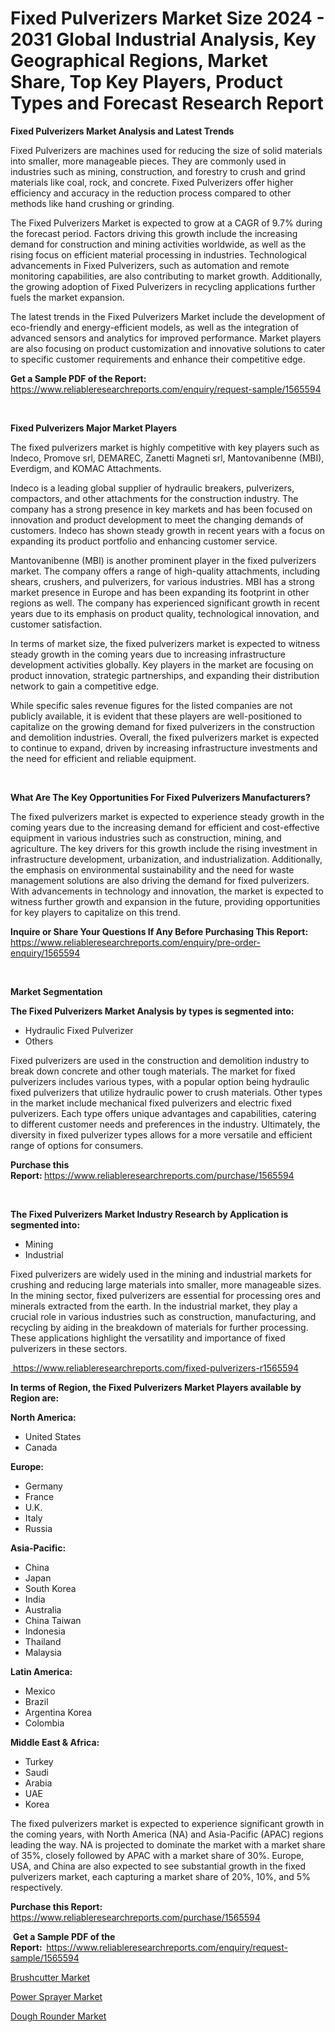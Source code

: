 <p><h1>Fixed Pulverizers Market Size 2024 - 2031 Global Industrial Analysis, Key Geographical Regions, Market Share, Top Key Players, Product Types and Forecast Research Report</h1></p><p><strong>Fixed Pulverizers Market Analysis and Latest Trends</strong></p>
<p><p>Fixed Pulverizers are machines used for reducing the size of solid materials into smaller, more manageable pieces. They are commonly used in industries such as mining, construction, and forestry to crush and grind materials like coal, rock, and concrete. Fixed Pulverizers offer higher efficiency and accuracy in the reduction process compared to other methods like hand crushing or grinding.</p><p>The Fixed Pulverizers Market is expected to grow at a CAGR of 9.7% during the forecast period. Factors driving this growth include the increasing demand for construction and mining activities worldwide, as well as the rising focus on efficient material processing in industries. Technological advancements in Fixed Pulverizers, such as automation and remote monitoring capabilities, are also contributing to market growth. Additionally, the growing adoption of Fixed Pulverizers in recycling applications further fuels the market expansion.</p><p>The latest trends in the Fixed Pulverizers Market include the development of eco-friendly and energy-efficient models, as well as the integration of advanced sensors and analytics for improved performance. Market players are also focusing on product customization and innovative solutions to cater to specific customer requirements and enhance their competitive edge.</p></p>
<p><strong>Get a Sample PDF of the Report:&nbsp;</strong> <a href="https://www.reliableresearchreports.com/enquiry/request-sample/1565594">https://www.reliableresearchreports.com/enquiry/request-sample/1565594</a></p>
<p>&nbsp;</p>
<p><strong>Fixed Pulverizers Major Market Players</strong></p>
<p><p>The fixed pulverizers market is highly competitive with key players such as Indeco, Promove srl, DEMAREC, Zanetti Magneti srl, Mantovanibenne (MBI), Everdigm, and KOMAC Attachments. </p><p>Indeco is a leading global supplier of hydraulic breakers, pulverizers, compactors, and other attachments for the construction industry. The company has a strong presence in key markets and has been focused on innovation and product development to meet the changing demands of customers. Indeco has shown steady growth in recent years with a focus on expanding its product portfolio and enhancing customer service.</p><p>Mantovanibenne (MBI) is another prominent player in the fixed pulverizers market. The company offers a range of high-quality attachments, including shears, crushers, and pulverizers, for various industries. MBI has a strong market presence in Europe and has been expanding its footprint in other regions as well. The company has experienced significant growth in recent years due to its emphasis on product quality, technological innovation, and customer satisfaction.</p><p>In terms of market size, the fixed pulverizers market is expected to witness steady growth in the coming years due to increasing infrastructure development activities globally. Key players in the market are focusing on product innovation, strategic partnerships, and expanding their distribution network to gain a competitive edge. </p><p>While specific sales revenue figures for the listed companies are not publicly available, it is evident that these players are well-positioned to capitalize on the growing demand for fixed pulverizers in the construction and demolition industries. Overall, the fixed pulverizers market is expected to continue to expand, driven by increasing infrastructure investments and the need for efficient and reliable equipment.</p></p>
<p>&nbsp;</p>
<p><strong>What Are The Key Opportunities For Fixed Pulverizers Manufacturers?</strong></p>
<p><p>The fixed pulverizers market is expected to experience steady growth in the coming years due to the increasing demand for efficient and cost-effective equipment in various industries such as construction, mining, and agriculture. The key drivers for this growth include the rising investment in infrastructure development, urbanization, and industrialization. Additionally, the emphasis on environmental sustainability and the need for waste management solutions are also driving the demand for fixed pulverizers. With advancements in technology and innovation, the market is expected to witness further growth and expansion in the future, providing opportunities for key players to capitalize on this trend.</p></p>
<p><strong>Inquire or Share Your Questions If Any Before Purchasing This Report:</strong> <a href="https://www.reliableresearchreports.com/enquiry/pre-order-enquiry/1565594">https://www.reliableresearchreports.com/enquiry/pre-order-enquiry/1565594</a></p>
<p>&nbsp;</p>
<p><strong>Market Segmentation</strong></p>
<p><strong>The Fixed Pulverizers Market Analysis by types is segmented into:</strong></p>
<p><ul><li>Hydraulic Fixed Pulverizer</li><li>Others</li></ul></p>
<p><p>Fixed pulverizers are used in the construction and demolition industry to break down concrete and other tough materials. The market for fixed pulverizers includes various types, with a popular option being hydraulic fixed pulverizers that utilize hydraulic power to crush materials. Other types in the market include mechanical fixed pulverizers and electric fixed pulverizers. Each type offers unique advantages and capabilities, catering to different customer needs and preferences in the industry. Ultimately, the diversity in fixed pulverizer types allows for a more versatile and efficient range of options for consumers.</p></p>
<p><strong>Purchase this Report:&nbsp;</strong><a href="https://www.reliableresearchreports.com/purchase/1565594">https://www.reliableresearchreports.com/purchase/1565594</a></p>
<p>&nbsp;</p>
<p><strong>The Fixed Pulverizers Market Industry Research by Application is segmented into:</strong></p>
<p><ul><li>Mining</li><li>Industrial</li></ul></p>
<p><p>Fixed pulverizers are widely used in the mining and industrial markets for crushing and reducing large materials into smaller, more manageable sizes. In the mining sector, fixed pulverizers are essential for processing ores and minerals extracted from the earth. In the industrial market, they play a crucial role in various industries such as construction, manufacturing, and recycling by aiding in the breakdown of materials for further processing. These applications highlight the versatility and importance of fixed pulverizers in these sectors.</p></p>
<p><a href="https://www.reliableresearchreports.com/fixed-pulverizers-r1565594">&nbsp;https://www.reliableresearchreports.com/fixed-pulverizers-r1565594</a></p>
<p><strong>In terms of Region, the Fixed Pulverizers Market Players available by Region are:</strong></p>
<p>
    <p> <strong> North America: </strong>
        <ul>
            <li>United States</li>
            <li>Canada</li>
        </ul>
        </p> 
    <p> <strong> Europe: </strong>
        <ul>
            <li>Germany</li>
            <li>France</li>
            <li>U.K.</li>
            <li>Italy</li>
            <li>Russia</li>
        </ul>
        </p> 
    <p> <strong> Asia-Pacific: </strong>
        <ul>
            <li>China</li>
            <li>Japan</li>
            <li>South Korea</li>
            <li>India</li>
            <li>Australia</li>
            <li>China Taiwan</li>
            <li>Indonesia</li>
            <li>Thailand</li>
            <li>Malaysia</li>
        </ul>
        </p> 
    <p> <strong> Latin America: </strong>
        <ul>
            <li>Mexico</li>
            <li>Brazil</li>
            <li>Argentina Korea</li>
            <li>Colombia</li>
        </ul>
        </p> 
    <p> <strong> Middle East & Africa: </strong>
        <ul>
            <li>Turkey</li>
            <li>Saudi</li>
            <li>Arabia</li>
            <li>UAE</li>
            <li>Korea</li>
        </ul>
    </p>
    </p>
<p><p>The fixed pulverizers market is expected to experience significant growth in the coming years, with North America (NA) and Asia-Pacific (APAC) regions leading the way. NA is projected to dominate the market with a market share of 35%, closely followed by APAC with a market share of 30%. Europe, USA, and China are also expected to see substantial growth in the fixed pulverizers market, each capturing a market share of 20%, 10%, and 5% respectively.</p></p>
<p><strong>Purchase this Report: </strong><a href="https://www.reliableresearchreports.com/purchase/1565594">https://www.reliableresearchreports.com/purchase/1565594</a></p>
<p>&nbsp;<strong>Get a Sample PDF of the Report:&nbsp;&nbsp;</strong><a href="https://www.reliableresearchreports.com/enquiry/request-sample/1565594">https://www.reliableresearchreports.com/enquiry/request-sample/1565594</a></p>
<p><strong></strong></p>
<p><p><a href="https://github.com/crlaem461/Market-Research-Report-List-1/blob/main/brushcutter-market.md">Brushcutter Market</a></p><p><a href="https://github.com/wnxtvsgd56/Market-Research-Report-List-1/blob/main/power-sprayer-market.md">Power Sprayer Market</a></p><p><a href="https://github.com/refatkhan11277/Market-Research-Report-List-1/blob/main/dough-rounder-market.md">Dough Rounder Market</a></p></p>